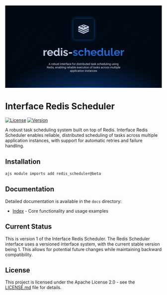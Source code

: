![Redis Scheduler](.github/social-card.png)

# Interface Redis Scheduler

[![License](https://img.shields.io/badge/License-Apache%202.0-blue.svg)](LICENSE.md)
[![Version](https://img.shields.io/badge/version-beta-orange.svg)](https://github.com/antelopejs/antelope)

A robust task scheduling system built on top of Redis. Interface Redis Scheduler enables reliable, distributed scheduling of tasks across multiple application instances, with support for automatic retries and failure handling.

## Installation

```bash
ajs module imports add redis_scheduler@beta
```

## Documentation

Detailed documentation is available in the `docs` directory:

- [Index](./docs/1.index.md) - Core functionality and usage examples

## Current Status

This is version 1 of the Interface Redis Scheduler. The Redis Scheduler interface uses a versioned interface system, with the current stable version being 1. This allows for potential future changes while maintaining backward compatibility.

## License

This project is licensed under the Apache License 2.0 - see the [LICENSE.md](LICENSE.md) file for details.
